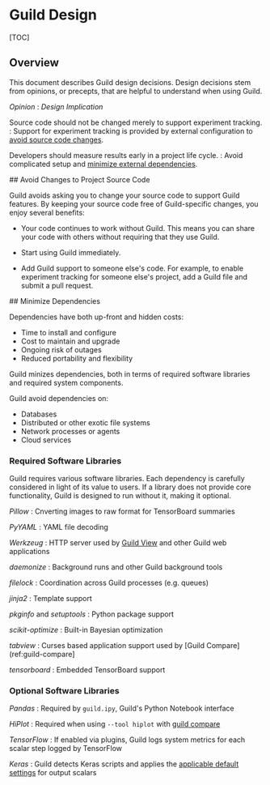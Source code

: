 # Guild Design

[TOC]

## Overview

This document describes Guild design decisions. Design decisions stem
from opinions, or precepts, that are helpful to understand when using
Guild.

*Opinion*
: *Design Implication*

Source code should not be changed merely to support experiment tracking.
: Support for experiment tracking is provided by external
  configuration to [avoid source code changes](#source-code-change).

Developers should measure results early in a project life cycle.
: Avoid complicated setup and [minimize external dependencies](#dependencies).

<div id="source-code-change"></div>
## Avoid Changes to Project Source Code

Guild avoids asking you to change your source code to support Guild
features. By keeping your source code free of Guild-specific
changes, you enjoy several benefits:

- Your code continues to work without Guild. This means you can share
  your code with others without requiring that they use Guild.

- Start using Guild immediately.

- Add Guild support to someone else's code. For example, to enable
  experiment tracking for someone else's project, add a Guild file and
  submit a pull request.

<div id="dependencies"></div>
## Minimize Dependencies

Dependencies have both up-front and hidden costs:

- Time to install and configure
- Cost to maintain and upgrade
- Ongoing risk of outages
- Reduced portability and flexibility

Guild minizes dependencies, both in terms of required software
libraries and required system components.

Guild avoid dependencies on:

- Databases
- Distributed or other exotic file systems
- Network processes or agents
- Cloud services

### Required Software Libraries

Guild requires various software libraries. Each dependency is
carefully considered in light of its value to users. If a library does
not provide core functionality, Guild is designed to run without it,
making it optional.

*Pillow*
: Cnverting images to raw format for TensorBoard summaries

*PyYAML*
: YAML file decoding

*Werkzeug*
: HTTP server used by [Guild View](ref:guild-view) and other Guild web
  applications

*daemonize*
: Background runs and other Guild background tools

*filelock*
: Coordination across Guild processes (e.g. queues)

*jinja2*
: Template support

*pkginfo* and *setuptools*
: Python package support

*scikit-optimize*
: Built-in Bayesian optimization

*tabview*
: Curses based application support used by [Guild Compare](ref:guild-compare]

*tensorboard*
: Embedded TensorBoard support

### Optional Software Libraries

*Pandas*
: Required by `guild.ipy`, Guild's Python Notebook interface

*HiPlot*
: Required when using `--tool hiplot` with [guild compare](cmd:compare)

*TensorFlow*
: If enabled via plugins, Guild logs system metrics for each scalar
  step logged by TensorFlow

*Keras*
: Guild detects Keras scripts and applies the [applicable default
  settings](/reference/defaults.md#keras-scripts) for output scalars

<!-- TODO

- Section ellaborating on lifecycle of Guild - using it as soon as a
  project is started.

-->
